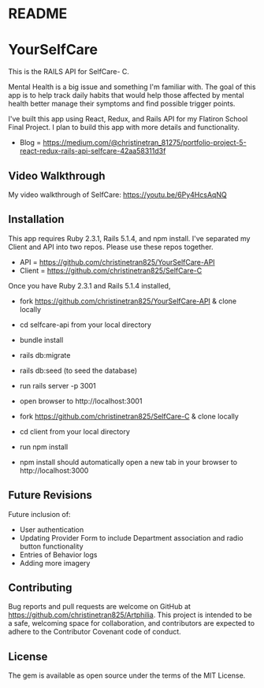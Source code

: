 # README

# YourSelfCare
This is the RAILS API for SelfCare- C.

Mental Health is a big issue and something I'm familiar with. The goal of this app is to help track daily habits that would help those affected by mental health better manage their symptoms and find possible trigger points.

I've built this app using React, Redux, and Rails API for my Flatiron School Final Project. I plan to build this app with more details and functionality.

* Blog = https://medium.com/@christinetran_81275/portfolio-project-5-react-redux-rails-api-selfcare-42aa58311d3f

## Video Walkthrough
My video walkthrough of SelfCare: https://youtu.be/6Py4HcsAqNQ

## Installation
This app requires Ruby 2.3.1, Rails 5.1.4, and npm install. I've separated my Client and API into two repos. Please use these repos together.

* API = https://github.com/christinetran825/YourSelfCare-API
* Client = https://github.com/christinetran825/SelfCare-C

Once you have Ruby 2.3.1 and Rails 5.1.4 installed,

* fork https://github.com/christinetran825/YourSelfCare-API & clone locally
* cd selfcare-api from your local directory
* bundle install
* rails db:migrate
* rails db:seed (to seed the database)
* run rails server -p 3001
* open browser to http://localhost:3001

* fork https://github.com/christinetran825/SelfCare-C & clone locally
* cd client from your local directory
* run npm install
* npm install should automatically open a new tab in your browser to http://localhost:3000

## Future Revisions
Future inclusion of:

* User authentication
* Updating Provider Form to include Department association and radio button functionality
* Entries of Behavior logs
* Adding more imagery

## Contributing
Bug reports and pull requests are welcome on GitHub at https://github.com/christinetran825/Artphilia. This project is intended to be a safe, welcoming space for collaboration, and contributors are expected to adhere to the Contributor Covenant code of conduct.

## License
The gem is available as open source under the terms of the MIT License.

